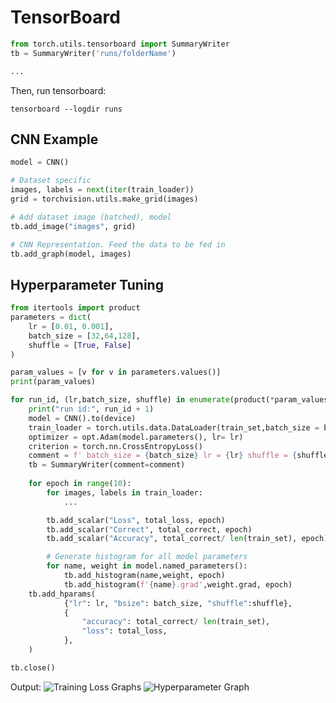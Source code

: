 # TensorBoard
```python
from torch.utils.tensorboard import SummaryWriter
tb = SummaryWriter('runs/folderName')

...
```

Then, run tensorboard:
```
tensorboard --logdir runs
```


## CNN Example
```python
model = CNN()

# Dataset specific 
images, labels = next(iter(train_loader))
grid = torchvision.utils.make_grid(images)

# Add dataset image (batched), model 
tb.add_image("images", grid)

# CNN Representation. Feed the data to be fed in
tb.add_graph(model, images)


```

## Hyperparameter Tuning

```python
from itertools import product
parameters = dict(
    lr = [0.01, 0.001],
    batch_size = [32,64,128],
    shuffle = [True, False]
)

param_values = [v for v in parameters.values()]
print(param_values)

for run_id, (lr,batch_size, shuffle) in enumerate(product(*param_values))::
    print("run id:", run_id + 1)
    model = CNN().to(device)
    train_loader = torch.utils.data.DataLoader(train_set,batch_size = batch_size, shuffle = shuffle)
    optimizer = opt.Adam(model.parameters(), lr= lr)
    criterion = torch.nn.CrossEntropyLoss()
    comment = f' batch_size = {batch_size} lr = {lr} shuffle = {shuffle}'
    tb = SummaryWriter(comment=comment)
    
    for epoch in range(10):
        for images, labels in train_loader:
            ...

        tb.add_scalar("Loss", total_loss, epoch)
        tb.add_scalar("Correct", total_correct, epoch)
        tb.add_scalar("Accuracy", total_correct/ len(train_set), epoch)

        # Generate histogram for all model parameters
        for name, weight in model.named_parameters():
            tb.add_histogram(name,weight, epoch)
            tb.add_histogram(f'{name}.grad',weight.grad, epoch)
    tb.add_hparams(
            {"lr": lr, "bsize": batch_size, "shuffle":shuffle},
            {
                "accuracy": total_correct/ len(train_set),
                "loss": total_loss,
            },
    )

tb.close()
```

Output:
![Training Loss Graphs](https://user-images.githubusercontent.com/38335479/167227040-a4e8bd90-4d5b-4a5f-a886-6bc190ff785c.png)
![Hyperparameter Graph](https://user-images.githubusercontent.com/38335479/167227051-73bda49f-c0b0-4750-8189-b09355d3d4d1.png)



